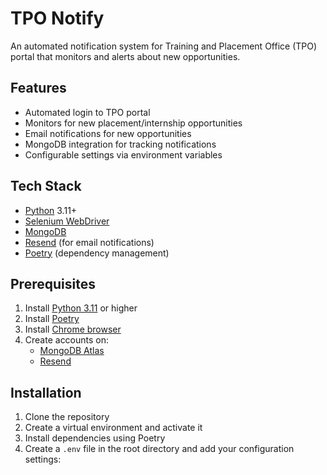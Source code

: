 # TPO Notify

An automated notification system for Training and Placement Office (TPO) portal that monitors and alerts about new opportunities.

## Features

- Automated login to TPO portal
- Monitors for new placement/internship opportunities
- Email notifications for new opportunities
- MongoDB integration for tracking notifications
- Configurable settings via environment variables

## Tech Stack

- [Python](https://www.python.org/) 3.11+
- [Selenium WebDriver](https://www.selenium.dev/documentation/webdriver/)
- [MongoDB](https://www.mongodb.com/)
- [Resend](https://resend.com/) (for email notifications)
- [Poetry](https://python-poetry.org/) (dependency management)

## Prerequisites

1. Install [Python 3.11](https://www.python.org/downloads/) or higher
2. Install [Poetry](https://python-poetry.org/docs/#installation)
3. Install [Chrome browser](https://www.google.com/chrome/)
4. Create accounts on:
   - [MongoDB Atlas](https://www.mongodb.com/cloud/atlas/register)
   - [Resend](https://resend.com/signup)

## Installation

1. Clone the repository
2. Create a virtual environment and activate it
3. Install dependencies using Poetry
4. Create a `.env` file in the root directory and add your configuration settings:
